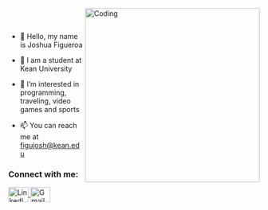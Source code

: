 <img align="right" alt="Coding" width="350" src="https://user-images.githubusercontent.com/74038190/229223263-cf2e4b07-2615-4f87-9c38-e37600f8381a.gif">
<br><br>

- 👋 Hello, my name is Joshua Figueroa

- 🏫 I am a student at Kean University
  
- 👀 I’m interested in programming, traveling, video games and sports
             
- 📫 You can reach me at figujosh@kean.edu                        

<h3>Connect with me:</h3>
<p>
  <a href="https://www.linkedin.com/in/joshfigs/" target="blank">
    <img src="https://raw.githubusercontent.com/rahuldkjain/github-profile-readme-generator/master/src/images/icons/Social/linked-in-alt.svg" alt="LinkedIn" height="30" width="40" style="vertical-align: middle;" />
  </a>
  <a href="mailto:figujosh@kean.edu" target="_blank">
    <img src="https://github.com/joshfigs/joshfigs/assets/157768397/8dacc20e-3ae1-4cf3-b8db-be5be44e96ac" alt="Gmail Icon" height="30" width="40" style="vertical-align: middle;" />
  </a>
</p>



















<!---
joshfigs/joshfigs is a ✨ special ✨ repository because its `README.md` (this file) appears on your GitHub profile.
You can click the Preview link to take a look at your changes.
--->
